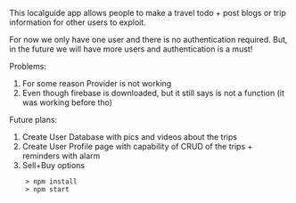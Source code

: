 This localguide app allows people to make a travel todo + post blogs or trip information for other users to exploit. 

For now we only have one user and there is no authentication required. But, in the future we will have more users and authentication is a must! 

Problems:
1) For some reason Provider is not working
2) Even though firebase is downloaded, but it still says is not a function (it was working before tho)


Future plans:
1) Create User Database with pics and videos about the trips
2) Create User Profile page with capability of CRUD of the trips + reminders with alarm
3) Sell+Buy options

```
	> npm install
	> npm start
```
